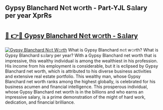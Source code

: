 ## Gypsy Blanchard N𝚎t w𝚘rth - Part-YJL S𝚊lary per year XprRs

# <h2><a href="http://gc1s2wo.nevu.top/?p=Gypsy+Blanchard">🔗 👉🔴 Gypsy Blanchard N𝚎t w𝚘rth - S𝚊lary</a></h2>

[![Gypsy Blanchard N𝚎t W𝚘rth](https://i.imgur.com/Oavwk0R.jpeg)](http://gc1s2wo.nevu.top/?p=Gypsy+Blanchard)
What is Gypsy Blanchard n𝚎t w𝚘rth? What is Gypsy Blanchard s𝚊lary per year?
With a Gypsy Blanchard net worth that is impressive, this wealthy individual is among the wealthiest in his profession. His income from his employment is considerable, but it is eclipsed by Gypsy Blanchard net worth, which is attributed to his diverse business activities and extensive real estate portfolio. This wealthy man, whose Gypsy Blanchard net worth ranks among the highest globally, is celebrated for his business acumen and financial intelligence. This prosperous individual, whose Gypsy Blanchard net worth is in the billions and who earns an impressive salary, is a prime demonstration of the might of hard work, dedication, and financial brilliance.
